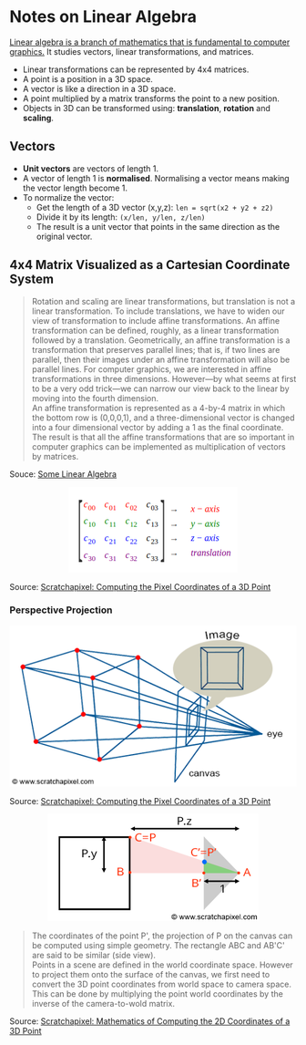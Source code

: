 # Notes on Linear Algebra

[Linear algebra is a branch of mathematics that is fundamental to computer graphics.](http://math.hws.edu/graphicsbook/c3/s5.html) It studies vectors, linear transformations, and matrices.

- Linear transformations can be represented by 4x4 matrices.
- A point is a position in a 3D space.
- A vector is like a direction in a 3D space.
- A point multiplied by a matrix transforms the point to a new position.
- Objects in 3D can be transformed using: **translation**, **rotation** and **scaling**.

## Vectors

- **Unit vectors** are vectors of length 1.
- A vector of length 1 is **normalised**. Normalising a vector means making the vector length become 1.
- To normalize the vector:
  - Get the length of a 3D vector (x,y,z): `len = sqrt(x2 + y2 + z2)`
  - Divide it by its length: `(x/len, y/len, z/len)`
  - The result is a unit vector  that points in the same direction as the original vector.

## 4x4 Matrix Visualized as a Cartesian Coordinate System

> Rotation and scaling are linear transformations, but translation is not a linear transformation. To include translations, we have to widen our view of transformation to include affine transformations. An affine transformation can be defined, roughly, as a linear transformation followed by a translation. Geometrically, an affine transformation is a transformation that preserves parallel lines; that is, if two lines are parallel, then their images under an affine transformation will also be parallel lines. For computer graphics, we are interested in affine transformations in three dimensions. However—by what seems at first to be a very odd trick—we can narrow our view back to the linear by moving into the fourth dimension.  
An affine transformation is represented as a 4-by-4 matrix in which the bottom row is (0,0,0,1), and a three-dimensional vector is changed into a four dimensional vector by adding a 1 as the final coordinate. The result is that all the affine transformations that are so important in computer graphics can be implemented as multiplication of vectors by matrices.

Souce: [Some Linear Algebra](http://math.hws.edu/graphicsbook/c3/s5.html)

<p align="center">
  <img src="assets/4x4matrix.png" alt="4x4 matrix" />
</p>

Source: [Scratchapixel: Computing the Pixel Coordinates of a 3D Point](https://www.scratchapixel.com/lessons/3d-basic-rendering/computing-pixel-coordinates-of-3d-point/perspective-projection)

### Perspective Projection

<p align="center">
  <img src="assets/perspective4.png" alt="perspective4" />
</p>

Source: [Scratchapixel: Computing the Pixel Coordinates of a 3D Point](https://www.scratchapixel.com/lessons/3d-basic-rendering/computing-pixel-coordinates-of-3d-point/perspective-projection)

<p align="center">
  <img src="assets/box-setup4.png" alt="box-setup4" />
</p>

> The coordinates of the point P', the projection of P on the canvas can be computed using simple geometry. The rectangle ABC and AB'C' are said to be similar (side view).  
Points in a scene are defined in the world coordinate space. However to project them onto the surface of the canvas, we first need to convert the 3D point coordinates from world space to camera space. This can be done by multiplying the point world coordinates by the inverse of the camera-to-wold matrix. 

Source: [Scratchapixel: Mathematics of Computing the 2D Coordinates of a 3D Point](https://www.scratchapixel.com/lessons/3d-basic-rendering/computing-pixel-coordinates-of-3d-point/mathematics-computing-2d-coordinates-of-3d-points)
